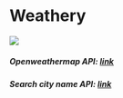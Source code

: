 # Weathery


<img src='https://projects-preview.s3.eu-west-3.amazonaws.com/weathery+mbdev.webp' />


##### Openweathermap API: [link](https://openweathermap.org/api/one-call-3#data)

##### Search city name API: [link](https://rapidapi.com/wirefreethought/api/geodb-cities/)





